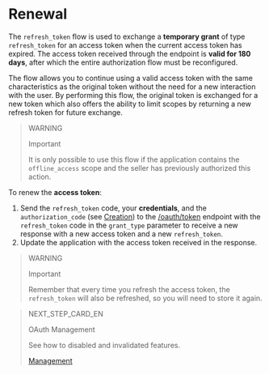 # Renewal
 
The `refresh_token` flow is used to exchange a **temporary grant** of type `refresh_token` for an access token when the current access token has expired. The access token received through the endpoint is **valid for 180 days**, after which the entire authorization flow must be reconfigured.
 
The flow allows you to continue using a valid access token with the same characteristics as the original token without the need for a new interaction with the user. By performing this flow, the original token is exchanged for a new token which also offers the ability to limit scopes by returning a new refresh token for future exchange.
 
> WARNING
>
> Important
>
> It is only possible to use this flow if the application contains the `offline_access` scope and the seller has previously authorized this action.
 
To renew the **access token**:
 
1. Send the `refresh_token` code, your **credentials**, and the `authorization_code` (see [Creation](https://www.mercadopago[FAKER][URL][DOMAIN]/developers/en/guides/resources/dashboard/creation)) to the [/oauth/token](https://www.mercadopago[FAKER][URL][DOMAIN]/developers/en/reference/oauth/_oauth_token/post) endpoint with the `refresh_token` code in the `grant_type` parameter to receive a new response with a new access token and a new `refresh_token`.
2. Update the application with the access token received in the response.
 
> WARNING
>
> Important
>
> Remember that every time you refresh the access token, the `refresh_token` will also be refreshed, so you will need to store it again.
 
> NEXT_STEP_CARD_EN
>
> OAuth Management
>
> See how to disabled and invalidated features.
>
> [Management](https://www.mercadopago[FAKER][URL][DOMAIN]/developers/en/guides/resources/dashboard/management)